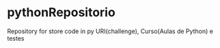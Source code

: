 # pythonRepositorio
Repository for store code in py
 URI(challenge), Curso(Aulas de Python) e testes 
